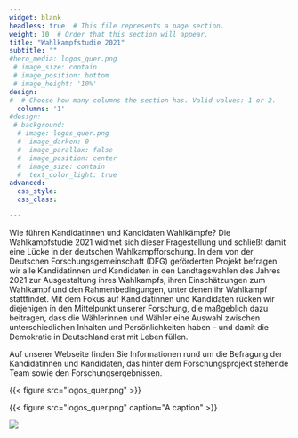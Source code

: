 ```yaml
---
widget: blank
headless: true  # This file represents a page section.
weight: 10  # Order that this section will appear.
title: "Wahlkampfstudie 2021"
subtitle: ""
#hero_media: logos_quer.png
 # image_size: contain
 # image_position: bottom
 # image_height: '10%'
design:
#  # Choose how many columns the section has. Valid values: 1 or 2.
  columns: '1'
#design:
 # background:
  # image: logos_quer.png
  #  image_darken: 0
  #  image_parallax: false
  #  image_position: center
  #  image_size: contain  
  #  text_color_light: true
advanced:
  css_style:
  css_class:

---
```

Wie führen Kandidatinnen und Kandidaten Wahlkämpfe? Die Wahlkampfstudie 2021 widmet sich dieser Fragestellung und schließt damit eine Lücke in der deutschen Wahlkampfforschung. In dem von der Deutschen Forschungsgemeinschaft (DFG) geförderten Projekt befragen wir alle Kandidatinnen und Kandidaten in den Landtagswahlen des Jahres 2021 zur Ausgestaltung ihres Wahlkampfs, ihren Einschätzungen zum Wahlkampf und den Rahmenbedingungen, unter denen ihr Wahlkampf stattfindet. Mit dem Fokus auf Kandidatinnen und Kandidaten rücken wir diejenigen in den Mittelpunkt unserer Forschung, die maßgeblich dazu beitragen, dass die Wählerinnen und Wähler eine Auswahl zwischen unterschiedlichen Inhalten und Persönlichkeiten haben – und damit die Demokratie in Deutschland erst mit Leben füllen.

Auf unserer Webseite finden Sie Informationen rund um die Befragung der Kandidatinnen und Kandidaten, das hinter dem Forschungsprojekt stehende Team sowie den Forschungsergebnissen.

{{< figure src="logos_quer.png" >}}

{{< figure src="logos_quer.png" caption="A caption" >}}

![](/static/logos_quer.png)

